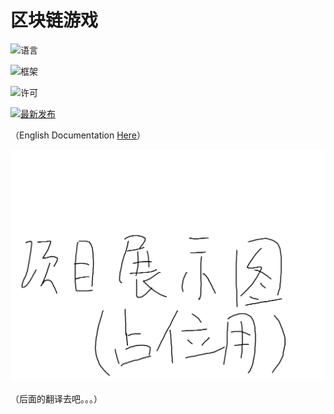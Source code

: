 # 区块链游戏



![语言](https://img.shields.io/badge/language-Python-brightgreen?style=for-the-badge)

![框架](https://img.shields.io/badge/frame-tkinter-red?style=for-the-badge)

![许可](https://img.shields.io/badge/license-MIT-yellow?style=for-the-badge)

[![最新发布](https://img.shields.io/github/v/tag/Unknownuserfrommars/ChunkChainGame?style=for-the-badge&color=green&label=latest)](https://github.com/Unknownuserfrommars/ChunkChainGame/releases)



（English Documentation [Here](/README.md)）



![快照](img/home.png)



（后面的翻译去吧。。。）


